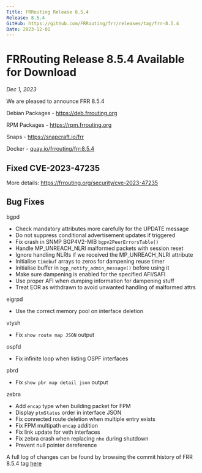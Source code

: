 ```yaml
---
Title: FRRouting Release 8.5.4
Release: 8.5.4
GitHub: https://github.com/FRRouting/frr/releases/tag/frr-8.5.4
Date: 2023-12-01
---
```


FRRouting Release 8.5.4 Available for Download
============================================

*Dec 1, 2023*

We are pleased to announce FRR 8.5.4

Debian Packages - https://deb.frrouting.org

RPM Packages - https://rpm.frrouting.org

Snaps - https://snapcraft.io/frr

Docker - [quay.io/frrouting/frr:8.5.4](https://quay.io/repository/frrouting/frr/manifest/sha256:65eab7aafe38932f2a1df84b7c24e4f1502f07b4dd0e87ab0dfc2a023f58bdf5)

## Fixed CVE-2023-47235

More details: https://frrouting.org/security/cve-2023-47235

## Bug Fixes

bgpd
* Check mandatory attributes more carefully for the UPDATE message
* Do not suppress conditional advertisement updates if triggered
* Fix crash in SNMP BGP4V2-MIB `bgpv2PeerErrorsTable()`
* Handle MP_UNREACH_NLRI malformed packets with session reset
* Ignore handling NLRIs if we received the MP_UNREACH_NLRI attribute
* Initialise `timebuf` arrays to zeros for dampening reuse timer
* Initialise buffer in `bgp_notify_admin_message()` before using it
* Make sure dampening is enabled for the specified AFI/SAFI
* Use proper AFI when dumping information for dampening stuff
* Treat EOR as withdrawn to avoid unwanted handling of malformed attrs

eigrpd
* Use the correct memory pool on interface deletion

vtysh
* Fix `show route map JSON` output

ospfd
* Fix infinite loop when listing OSPF interfaces

pbrd
* Fix `show pbr map detail json` output

zebra
* Add `encap` type when building packet for FPM
* Display `ptmStatus` order in interface JSON
* Fix connected route deletion when multiple entry exists
* Fix FPM multipath `encap` addition
* Fix link update for veth interfaces
* Fix zebra crash when replacing `nhe` during shutdown
* Prevent null pointer dereference

A full log of changes can be found by browsing the commit history of FRR 8.5.4 tag [here](https://github.com/FRRouting/frr/commits/frr-8.5.4)
